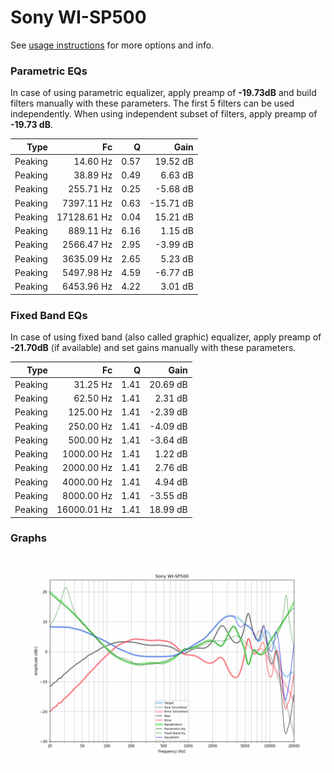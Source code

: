 # Sony WI-SP500
See [usage instructions](https://github.com/jaakkopasanen/AutoEq#usage) for more options and info.

### Parametric EQs
In case of using parametric equalizer, apply preamp of **-19.73dB** and build filters manually
with these parameters. The first 5 filters can be used independently.
When using independent subset of filters, apply preamp of **-19.73 dB**.

| Type    | Fc          |    Q | Gain      |
|--------:|------------:|-----:|----------:|
| Peaking | 14.60 Hz    | 0.57 | 19.52 dB  |
| Peaking | 38.89 Hz    | 0.49 | 6.63 dB   |
| Peaking | 255.71 Hz   | 0.25 | -5.68 dB  |
| Peaking | 7397.11 Hz  | 0.63 | -15.71 dB |
| Peaking | 17128.61 Hz | 0.04 | 15.21 dB  |
| Peaking | 889.11 Hz   | 6.16 | 1.15 dB   |
| Peaking | 2566.47 Hz  | 2.95 | -3.99 dB  |
| Peaking | 3635.09 Hz  | 2.65 | 5.23 dB   |
| Peaking | 5497.98 Hz  | 4.59 | -6.77 dB  |
| Peaking | 6453.96 Hz  | 4.22 | 3.01 dB   |

### Fixed Band EQs
In case of using fixed band (also called graphic) equalizer, apply preamp of **-21.70dB**
(if available) and set gains manually with these parameters.

| Type    | Fc          |    Q | Gain     |
|--------:|------------:|-----:|---------:|
| Peaking | 31.25 Hz    | 1.41 | 20.69 dB |
| Peaking | 62.50 Hz    | 1.41 | 2.31 dB  |
| Peaking | 125.00 Hz   | 1.41 | -2.39 dB |
| Peaking | 250.00 Hz   | 1.41 | -4.09 dB |
| Peaking | 500.00 Hz   | 1.41 | -3.64 dB |
| Peaking | 1000.00 Hz  | 1.41 | 1.22 dB  |
| Peaking | 2000.00 Hz  | 1.41 | 2.76 dB  |
| Peaking | 4000.00 Hz  | 1.41 | 4.94 dB  |
| Peaking | 8000.00 Hz  | 1.41 | -3.55 dB |
| Peaking | 16000.01 Hz | 1.41 | 18.99 dB |

### Graphs
![](./Sony%20WI-SP500.png)